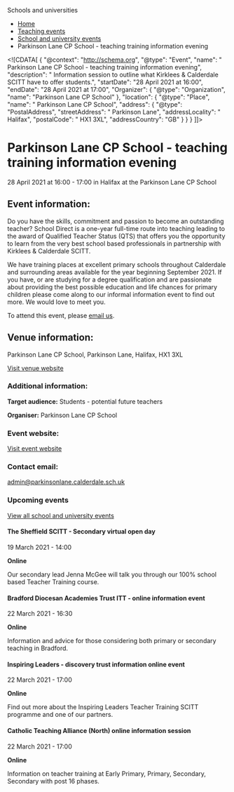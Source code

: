 Schools and universities

*   [Home](/)
*   [Teaching events](/teaching-events)
*   [School and university events](/teaching-events/training-provider-events)
*   Parkinson Lane CP School - teaching training information evening

<!\[CDATA\[ { "@context": "http://schema.org", "@type": "Event", "name": " Parkinson Lane CP School - teaching training information evening", "description": " Information session to outline what Kirklees &amp; Calderdale SCITT have to offer students.", "startDate": "28 April 2021 at 16:00", "endDate": "28 April 2021 at 17:00", "Organizer": { "@type": "Organization", "name": "Parkinson Lane CP School" }, "location": { "@type": "Place", "name": " Parkinson Lane CP School", "address": { "@type": "PostalAddress", "streetAddress": " Parkinson Lane", "addressLocality": " Halifax", "postalCode": " HX1 3XL", "addressCountry": "GB" } } } \]\]>

Parkinson Lane CP School - teaching training information evening
================================================================

28 April 2021 at 16:00 - 17:00 in Halifax at the Parkinson Lane CP School

Event information:
------------------

Do you have the skills, commitment and passion to become an outstanding teacher? School Direct is a one-year full-time route into teaching leading to the award of Qualified Teacher Status (QTS) that offers you the opportunity to learn from the very best school based professionals in partnership with Kirklees & Calderdale SCITT.

We have training places at excellent primary schools throughout Calderdale and surrounding areas available for the year beginning September 2021. If you have, or are studying for a degree qualification and are passionate about providing the best possible education and life chances for primary children please come along to our informal information event to find out more. We would love to meet you.

To attend this event, please [email us](mailto:admin@parkinsonlane.calderdale.sch.uk).

Venue information:
------------------

Parkinson Lane CP School, Parkinson Lane, Halifax, HX1 3XL

[Visit venue website](https://www.parkinsonlane.com/ "Parkinson Lane CP School")

### Additional information:

**Target audience:** Students - potential future teachers

**Organiser:** Parkinson Lane CP School

### Event website:

[Visit event website](https://www.parkinsonlane.com/)

### Contact email:

[admin@parkinsonlane.calderdale.sch.uk](mailto:admin@parkinsonlane.calderdale.sch.uk)

### Upcoming events

[View all school and university events](/teaching-events/training-provider-events)

[](/teaching-events/training-provider-events/210319-the-sheffield-scitt-secondary-virtual-open-day)

#### The Sheffield SCITT - Secondary virtual open day

19 March 2021 - 14:00

**Online**

Our secondary lead Jenna McGee will talk you through our 100% school based Teacher Training course.

[](/teaching-events/training-provider-events/210322-bradford-diocesan-academies-trust-itt-online-information-event)

#### Bradford Diocesan Academies Trust ITT - online information event

22 March 2021 - 16:30

**Online**

Information and advice for those considering both primary or secondary teaching in Bradford.

[](/teaching-events/training-provider-events/210322-inspiring-leaders-discovery-trust-information-online-event)

#### Inspiring Leaders - discovery trust information online event

22 March 2021 - 17:00

**Online**

Find out more about the Inspiring Leaders Teacher Training SCITT programme and one of our partners.

[](/teaching-events/training-provider-events/210322-catholic-teaching-alliance-north-online-information-session)

#### Catholic Teaching Alliance (North) online information session

22 March 2021 - 17:00

**Online**

Information on teacher training at Early Primary, Primary, Secondary, Secondary with post 16 phases.